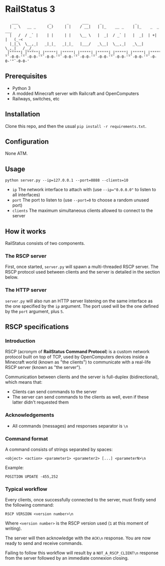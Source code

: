# RailStatus 3

       ___              _       _      ___     _               _                    
      | _ \   __ _     (_)     | |    / __|   | |_    __ _    | |_    _  _     ___  
      |   /  / _` |    | |     | |    \__ \   |  _|  / _` |   |  _|  | +| |   (_-<  
      |_|_\  \__,_|   _|_|_   _|_|_   |___/   _\__|  \__,_|   _\__|   \_,_|   /__/_  
    _|"""""|_|"""""|_|"""""|_|"""""|_|"""""|_|"""""|_|"""""|_|"""""|_|"""""|_|"""""|
    "`-0-0-'"`-0-0-'"`-0-0-'"`-0-0-'"`-0-0-'"`-0-0-'"`-0-0-'"`-0-0-'"`-0-0-'"`-0-0-'

## Prerequisites

  - Python 3
  - A modded Minecraft server with Railcraft and OpenComputers
  - Railways, switches, etc

## Installation

Clone this repo, and then the usual `pip install -r requirements.txt`.

## Configuration

None ATM.

## Usage

    python server.py --ip=127.0.0.1 --port=8888 --clients=10

  - `ip` The network interface to attach with (use `--ip="0.0.0.0"` to listen to all interfaces)
  - `port` The port to listen to (use `--port=0` to choose a random unused port)
  - `clients` The maximum simultaneous clients allowed to connect to the server

## How it works

RailStatus consists of two components.

### The RSCP server

First, once started, `server.py` will spawn a multi-threaded RSCP server. The RSCP protocol used between clients
and the server is detailed in the section below.

### The HTTP server

`server.py` will also run an HTTP server listening on the same interface as the one specified by the `ip` argument. The
port used will be the one defined by the `port` argument, plus `5`.

## RSCP specifications

### Introduction

RSCP (acronym of **RailStatus Command Protocol**) is a custom network protocol built on top of TCP, used by OpenComputers
devices inside a Minecraft world (known as "the clients") to communicate with a real-life RSCP server (known as "the server").

Communication between clients and the server is full-duplex (bidirectional), which means that:

  - Clients can send commands to the server
  - The server can send commands to the clients as well, even if these latter didn't requested them

### Acknowledgements

  - All commands (messages) and responses separator is `\n`
 
### Command format

A command consists of strings separated by spaces:

    <object> <action> <parameter1> <parameter2> [...] <parameterN>\n

Example:

    POSITION UPDATE -455,252

### Typical workflow

Every clients, once successfully connected to the server, must firstly send the following command:

    RSCP VERSION <version number>\n

Where `<version number>` is the RSCP version used (`1` at this moment of writing).

The server will then acknowledge with the `ACK\n` response. You are now ready to send and receive commands.

Failing to follow this workflow will result by a `NOT_A_RSCP_CLIENT\n` response from the server followed by an immediate connexion
closing.